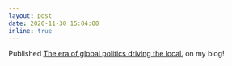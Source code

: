 ```yaml
---
layout: post
date: 2020-11-30 15:04:00
inline: true
---
```


Published <a href="https://blog.hashin.me/2020/11/30/the-era-of-global-politics-driving-the-local/" target="_blank">The era of global politics driving the local.</a> on my blog!
